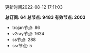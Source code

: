 更新时间2022-08-12 17:11:03

**总订阅: 64**
**总节点: 9483**
**有效节点: 2003**
- trojan节点: 86
- v2ray节点: 1624
- ss节点: 288
- ssr节点: 5
